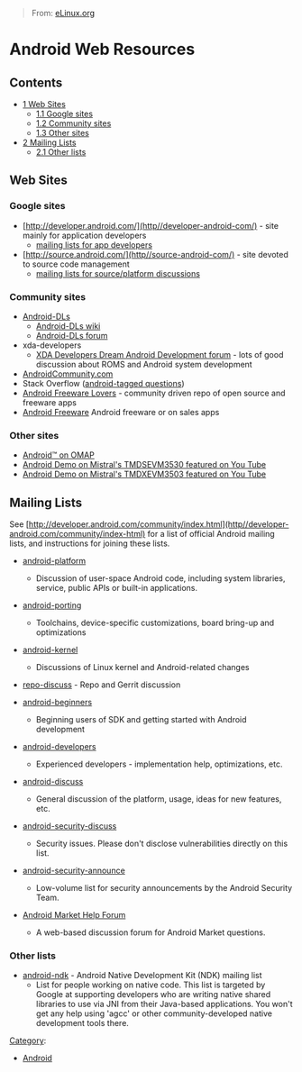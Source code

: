 > From: [eLinux.org](http://eLinux.org/Android_Web_Resources "http://eLinux.org/Android_Web_Resources")


# Android Web Resources



## Contents

-   [1 Web Sites](#web-sites)
    -   [1.1 Google sites](#google-sites)
    -   [1.2 Community sites](#community-sites)
    -   [1.3 Other sites](#other-sites)
-   [2 Mailing Lists](#mailing-lists)
    -   [2.1 Other lists](#other-lists)

## Web Sites

### Google sites

-   [http://developer.android.com/](http//developer-android-com/) -
    site mainly for application developers
    -   [mailing lists for app
        developers](http//source-android-com/discuss#TOC-Android-application-developer-maili)
-   [http://source.android.com/](http//source-android-com/) - site
    devoted to source code management
    -   [mailing lists for source/platform
        discussions](http//source-android-com/discuss#TOC-Open-source-mailing-lists)

### Community sites

-   [Android-DLs](http//android-dls-com/)
    -   [Android-DLs wiki](http//android-dls-com/wiki/)
    -   [Android-DLs forum](http//android-dls-com/forum/)
-   xda-developers
    -   [XDA Developers Dream Android Development
        forum](http//forum-xda-developers.com/forumdisplay-php?f=448) -
        lots of good discussion about ROMS and Android system
        development
-   [AndroidCommunity.com](http//androidcommunity-com/)
-   Stack Overflow ([android-tagged
    questions](http//stackoverflow-com/questions/tagged/android))
-   [Android Freeware Lovers](http//www-freewarelovers-com/android) -
    community driven repo of open source and freeware apps
-   [Android Freeware](http//freeapk-com) Android freeware or on sales
    apps

### Other sites

-   [Android™ on OMAP](http//www-mistralsolutions-com/android)
-   [Android Demo on Mistral's TMDSEVM3530 featured on You
    Tube](http//www-youtube-com/watch?v=3MKg8UAxgTE)
-   [Android Demo on Mistral's TMDXEVM3503 featured on You
    Tube](http//www-youtube-com/watch?v=IuO0YQfjflY)

## Mailing Lists

See
[http://developer.android.com/community/index.html](http//developer-android.com/community/index-html)
for a list of official Android mailing lists, and instructions for
joining these lists.

-   [android-platform](http//groups-google-com/group/android-platform)
    -   Discussion of user-space Android code, including system
        libraries, service, public APIs or built-in applications.
-   [android-porting](http//groups-google-com/group/android-porting)
    -   Toolchains, device-specific customizations, board bring-up and
        optimizations
-   [android-kernel](http//groups-google-com/group/android-kernel)
    -   Discussions of Linux kernel and Android-related changes
-   [repo-discuss](http//groups-google-com/group/repo-discuss) - Repo
    and Gerrit discussion
-   [android-beginners](http//groups-google-com/group/android-beginners)
    -   Beginning users of SDK and getting started with Android
        development
-   [android-developers](http//groups-google-com/group/android-developers)
    -   Experienced developers - implementation help, optimizations,
        etc.
-   [android-discuss](http//groups-google-com/group/android-discuss)
    -   General discussion of the platform, usage, ideas for new
        features, etc.
-   [android-security-discuss](http//groups-google-com/group/android-security-discuss)
    -   Security issues. Please don't disclose vulnerabilities directly
        on this list.
-   [android-security-announce](http//groups-google-com/group/android-security-announce)
    -   Low-volume list for security announcements by the Android
        Security Team.

-   [Android Market Help
    Forum](http//www-google-com/support/forum/p/Android+Market?hl=en)
    -   A web-based discussion forum for Android Market questions.

### Other lists

-   [android-ndk](http//groups-google-com/group/android-ndk) - Android
    Native Development Kit (NDK) mailing list
    -   List for people working on native code. This list is targeted by
        Google at supporting developers who are writing native shared
        libraries to use via JNI from their Java-based applications. You
        won't get any help using 'agcc' or other community-developed
        native development tools there.


[Category](http://eLinux.org/SpecialCategories "Special:Categories"):

-   [Android](http://eLinux.org/CategoryAndroid "Category:Android")

